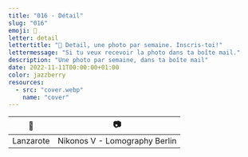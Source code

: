 ```yaml
---
title: "016 - Détail"
slug: "016"
emoji: 👀
letter: detail
lettertitle: "👀 Detail, une photo par semaine. Inscris-toi!"
lettermessage: "Si tu veux recevoir la photo dans ta boîte mail."
description: "Une photo par semaine, dans ta boîte mail"
date: 2022-11-11T00:00:00+01:00
color: jazzberry
resources:
  - src: "cover.webp"
    name: "cover"
---
```


📍 | 📷
---|---
Lanzarote | Nikonos V - Lomography Berlin
